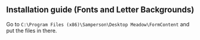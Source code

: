 ## Installation guide (Fonts and Letter Backgrounds)

Go to `C:\Program Files (x86)\Samperson\Desktop Meadow\FormContent` and put the files in there.
